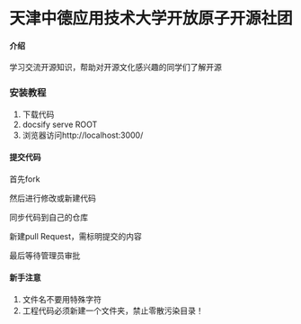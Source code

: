 # 天津中德应用技术大学开放原子开源社团

#### 介绍
学习交流开源知识，帮助对开源文化感兴趣的同学们了解开源

### 安装教程
1. 下载代码
2. docsify serve ROOT
3. 浏览器访问http://localhost:3000/

#### 提交代码


首先fork

然后进行修改或新建代码

同步代码到自己的仓库

新建pull Request，需标明提交的内容

最后等待管理员审批

#### 新手注意
1. 文件名不要用特殊字符
2. 工程代码必须新建一个文件夹，禁止零散污染目录！